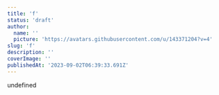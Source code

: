 ```yaml
---
title: 'f'
status: 'draft'
author:
  name: ''
  picture: 'https://avatars.githubusercontent.com/u/143371204?v=4'
slug: 'f'
description: ''
coverImage: ''
publishedAt: '2023-09-02T06:39:33.691Z'
---
```


undefined
